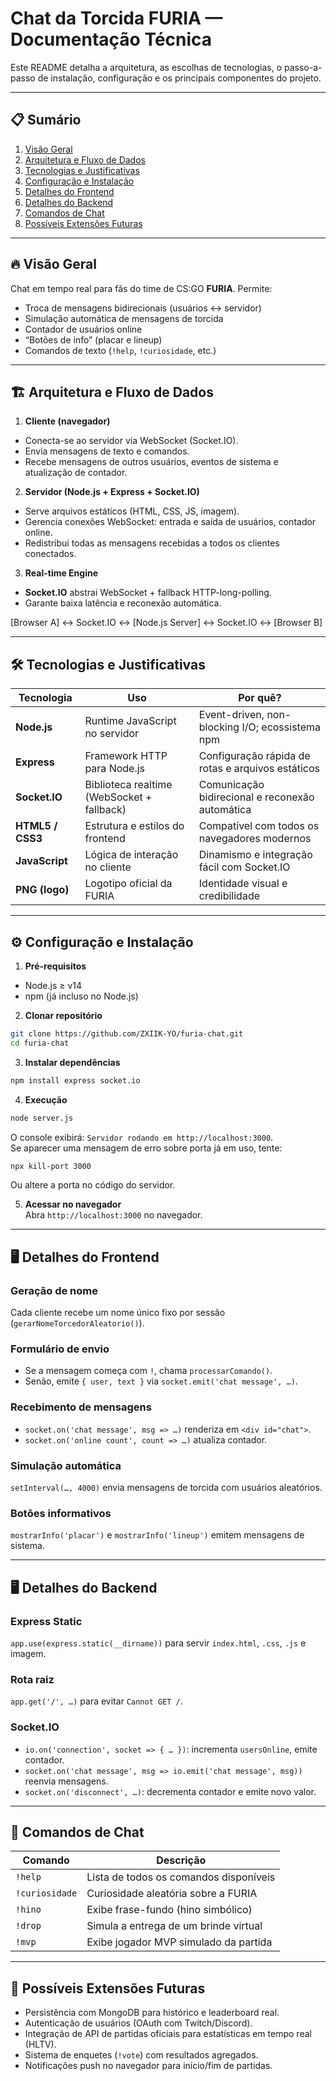 # Chat da Torcida FURIA — Documentação Técnica
Este README detalha a arquitetura, as escolhas de tecnologias, o passo-a-passo de instalação, configuração e os principais componentes do projeto.

---
## 📋 Sumário

1. [Visão Geral](#-visão-geral)  
2. [Arquitetura e Fluxo de Dados](#-arquitetura-e-fluxo-de-dados)  
3. [Tecnologias e Justificativas](#-tecnologias-e-justificativas)  
4. [Configuração e Instalação](#-configuração-e-instalação)  
5. [Detalhes do Frontend](#-detalhes-do-frontend)  
6. [Detalhes do Backend](#-detalhes-do-backend)  
7. [Comandos de Chat](#-comandos-de-chat)  
8. [Possíveis Extensões Futuras](#-possíveis-extensões-futuras)   

---

## 🔥 Visão Geral

Chat em tempo real para fãs do time de CS:GO **FURIA**. Permite:  
- Troca de mensagens bidirecionais (usuários ↔ servidor)  
- Simulação automática de mensagens de torcida  
- Contador de usuários online  
- “Botões de info” (placar e lineup)  
- Comandos de texto (`!help`, `!curiosidade`, etc.)  

---

## 🏗 Arquitetura e Fluxo de Dados

1. **Cliente (navegador)**  
  - Conecta-se ao servidor via WebSocket (Socket.IO).  
  - Envia mensagens de texto e comandos.  
  - Recebe mensagens de outros usuários, eventos de sistema e atualização de contador.

2. **Servidor (Node.js + Express + Socket.IO)**  
  - Serve arquivos estáticos (HTML, CSS, JS, imagem).  
  - Gerencia conexões WebSocket: entrada e saída de usuários, contador online.  
  - Redistribui todas as mensagens recebidas a todos os clientes conectados.

3. **Real-time Engine**  
  - **Socket.IO** abstrai WebSocket + fallback HTTP-long-polling.  
  - Garante baixa latência e reconexão automática.

[Browser A] ↔ Socket.IO ↔ [Node.js Server] ↔ Socket.IO ↔ [Browser B]

---

## 🛠 Tecnologias e Justificativas

| Tecnologia        | Uso                                                 | Por quê?                                     |
|-------------------|-----------------------------------------------------|----------------------------------------------|
| **Node.js**       | Runtime JavaScript no servidor                      | Event-driven, non-blocking I/O; ecossistema npm |
| **Express**       | Framework HTTP para Node.js                         | Configuração rápida de rotas e arquivos estáticos |
| **Socket.IO**     | Biblioteca realtime (WebSocket + fallback)          | Comunicação bidirecional e reconexão automática |
| **HTML5 / CSS3**  | Estrutura e estilos do frontend                     | Compatível com todos os navegadores modernos |
| **JavaScript**    | Lógica de interação no cliente                      | Dinamismo e integração fácil com Socket.IO  |
| **PNG (logo)**    | Logotipo oficial da FURIA                           | Identidade visual e credibilidade           |

---

## ⚙️ Configuração e Instalação

1. **Pré-requisitos**  
  - Node.js ≥ v14  
  - npm (já incluso no Node.js)

2. **Clonar repositório**  
  ```bash
  git clone https://github.com/ZXIIK-YO/furia-chat.git
  cd furia-chat
  ```

3. **Instalar dependências**  
  ```bash
  npm install express socket.io
  ```

4. **Execução**  
  ```bash
  node server.js
  ```
  O console exibirá: `Servidor rodando em http://localhost:3000`.  
  Se aparecer uma mensagem de erro sobre porta já em uso, tente:  
  ```bash
  npx kill-port 3000
  ```  
  Ou altere a porta no código do servidor.

5. **Acessar no navegador**  
  Abra `http://localhost:3000` no navegador.

---

## 🖥 Detalhes do Frontend

### Geração de nome
Cada cliente recebe um nome único fixo por sessão (`gerarNomeTorcedorAleatorio()`).

### Formulário de envio
- Se a mensagem começa com `!`, chama `processarComando()`.  
- Senão, emite `{ user, text }` via `socket.emit('chat message', …)`.

### Recebimento de mensagens
- `socket.on('chat message', msg => …)` renderiza em `<div id="chat">`.  
- `socket.on('online count', count => …)` atualiza contador.

### Simulação automática
`setInterval(…, 4000)` envia mensagens de torcida com usuários aleatórios.

### Botões informativos
`mostrarInfo('placar')` e `mostrarInfo('lineup')` emitem mensagens de sistema.

---

## 🖥 Detalhes do Backend

### Express Static
`app.use(express.static(__dirname))` para servir `index.html`, `.css`, `.js` e imagem.

### Rota raiz
`app.get('/', …)` para evitar `Cannot GET /`.

### Socket.IO
- `io.on('connection', socket => { … })`: incrementa `usersOnline`, emite contador.  
- `socket.on('chat message', msg => io.emit('chat message', msg))` reenvia mensagens.  
- `socket.on('disconnect', …)`: decrementa contador e emite novo valor.

---

## 💬 Comandos de Chat

| Comando       | Descrição                                      |
|---------------|------------------------------------------------|
| `!help`       | Lista de todos os comandos disponíveis         |
| `!curiosidade`| Curiosidade aleatória sobre a FURIA            |
| `!hino`       | Exibe frase-fundo (hino simbólico)             |
| `!drop`       | Simula a entrega de um brinde virtual          |
| `!mvp`        | Exibe jogador MVP simulado da partida          |

---

## 🔭 Possíveis Extensões Futuras

- Persistência com MongoDB para histórico e leaderboard real.  
- Autenticação de usuários (OAuth com Twitch/Discord).  
- Integração de API de partidas oficiais para estatísticas em tempo real (HLTV).  
- Sistema de enquetes (`!vote`) com resultados agregados.  
- Notificações push no navegador para início/fim de partidas.